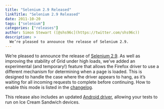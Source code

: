 ```yaml
---
title: "Selenium 2.9 Released"
linkTitle: "Selenium 2.9 Released"
date: 2011-10-20
tags: ["selenium"]
categories: ["releases"]
author: Simon Stewart ([@shs96c](https://twitter.com/shs96c))
description: >
  We’re pleased to announce the release of Selenium 2.9.
---
```


We’re pleased to announce the release of [Selenium 2.9](http://seleniumhq.org/download/). As well as improving the stability of Grid under high loads, we’ve added an experimental (and temporary!) feature that allows the Firefox driver to use a different mechanism for determining when a page is loaded. This is designed to handle the case where the driver appears to hang, as it’s waiting for all incoming requests to complete before continuing. How to enable this mode is listed in the [changelog](http://code.google.com/p/selenium/source/browse/trunk/java/CHANGELOG).

This release also includes an updated [Android driver](http://code.google.com/p/selenium/downloads/detail?name=android-server-2.9.apk), allowing your tests to run on Ice Cream Sandwich devices.